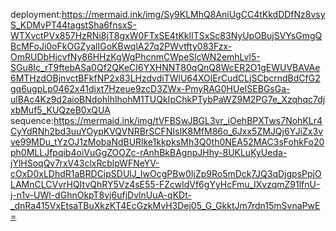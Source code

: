 deployment:https://mermaid.ink/img/Sy9KLMhQ8AniUgCC4tKkdDDfNz8vsyS_KDMvPT44tagstSha6fnsxS-WTXvctPVx857HzRNi8jT8gxW0FTxSE4tKklITSxSc83NyUpOBujSVYsGmgQBcMFoJi0oFkOGZyalIGoKBwqlA27q2PWvtfty083Fzx-OmRUDbHjcvfNy86HHzKgWgPhcnmCWpeSlcWN2emhLvl5-SGu8Ic_rT9ftebASa0Qf2QKeCI6YXHNNT80qQnQ8WcER2O1gEWUVBAVAe6MTHzdOBjnvctBFkfNP2x83LHzdvdiTWlU64XOlErCudCLjSCbcrndBdCfG2gq6ugpLp0462x41djxt7Hzeue9zcD3ZWx-PmyRAG0HUeISEBGsGa-ulBAc4Kz9d2aioBNdohIhlhohM1TUQkIpChkPTybPaWZ9M2PG7e_Xzqhqc7djxbMuf5_KUQzeB0xQUA
sequence:https://mermaid.ink/img/tVFBSwJBGL3vr_iOehBPXTws7NohKLr4CyYdRNh2bd3uuYOypKVQVNRBrSCFNIsIK8MfM86o_6Jxx5ZMJQj6YJiZx3vve99MDu_tYzOJ1zMobaNdBURlke1kkpksMh3Q0th0NEA52MAC3sFohkFo20ph0MLLJfpqib4oiVuGgZOOZc-rAnhBkBAgnpJHhy-8UKLuKyUeda-jYlHSoqQv7rxV43clxRcblpWFNeYV-cOxD0xLDhdR1aBRDCipSDUlJ_IwOcgPBw0IjZp9Ro5mDck7JQ3qDjgpsPpjOLAMnCLCVvrHQItvQhRY5Vz4sE55-FZcwldVf6gYyHcFmu_IXvzqmZ91lfnU-j-n1v-UWl-dGhnOkpT8vj6ufjDvlnUuA-qKDt-_dnRa415VxEtsaTBuXkzKT4EcGzkMvH3Dej05_G_GkktJm7rdn15mSvnaPwE=
